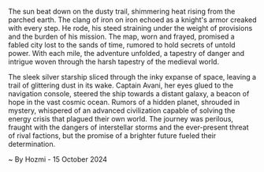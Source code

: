 
The sun beat down on the dusty trail, shimmering heat rising from the parched earth.  The clang of iron on iron echoed as a knight's armor creaked with every step. He rode, his steed straining under the weight of provisions and the burden of his mission. The map, worn and frayed, promised a fabled city lost to the sands of time, rumored to hold secrets of untold power. With each mile, the adventure unfolded, a tapestry of danger and intrigue woven through the harsh tapestry of the medieval world.

The sleek silver starship sliced through the inky expanse of space, leaving a trail of glittering dust in its wake. Captain Avani, her eyes glued to the navigation console, steered the ship towards a distant galaxy, a beacon of hope in the vast cosmic ocean. Rumors of a hidden planet, shrouded in mystery, whispered of an advanced civilization capable of solving the energy crisis that plagued their own world. The journey was perilous, fraught with the dangers of interstellar storms and the ever-present threat of rival factions, but the promise of a brighter future fueled their determination. 

~ By Hozmi - 15 October 2024

